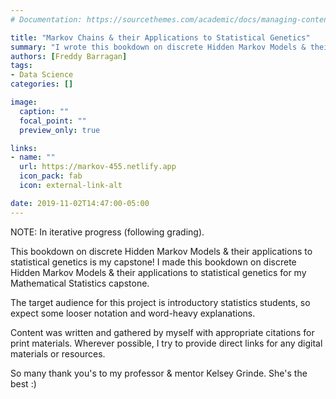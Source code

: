 ```yaml
---
# Documentation: https://sourcethemes.com/academic/docs/managing-content/

title: "Markov Chains & their Applications to Statistical Genetics"
summary: "I wrote this bookdown on discrete Hidden Markov Models & their applications to local ancestry inference!"
authors: [Freddy Barragan]
tags: 
- Data Science
categories: []

image:
  caption: ""
  focal_point: ""
  preview_only: true

links:
- name: ""
  url: https://markov-455.netlify.app
  icon_pack: fab
  icon: external-link-alt

date: 2019-11-02T14:47:00-05:00
---
```


NOTE: In iterative progress (following grading).

This bookdown on discrete Hidden Markov Models & their applications to statistical genetics is my capstone! I made this bookdown on discrete Hidden Markov Models & their applications to statistical genetics for my Mathematical Statistics capstone.

The target audience for this project is introductory statistics students, so expect some looser notation and word-heavy explanations. 

Content was written and gathered by myself with appropriate citations for print materials. Wherever possible, I try to provide direct links for any digital materials or resources.

So many thank you's to my professor & mentor Kelsey Grinde. She's the best :)
